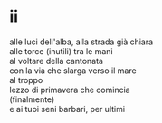 # ii

alle luci dell'alba, alla strada già chiara  
alle torce (inutili) tra le mani  
al voltare della cantonata  
con la via che slarga verso il mare  
al troppo  
lezzo di primavera che comincia  
(finalmente)  
e ai tuoi seni barbari, per ultimi
